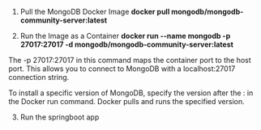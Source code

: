 1. Pull the MongoDB Docker Image
**docker pull mongodb/mongodb-community-server:latest**

2. Run the Image as a Container
**docker run --name mongodb -p 27017:27017 -d mongodb/mongodb-community-server:latest**

The -p 27017:27017 in this command maps the container port to the host port. This allows you to connect to MongoDB with a localhost:27017 connection string.

To install a specific version of MongoDB, specify the version after the : in the Docker run command. Docker pulls and runs the specified version.

3. Run the springboot app
